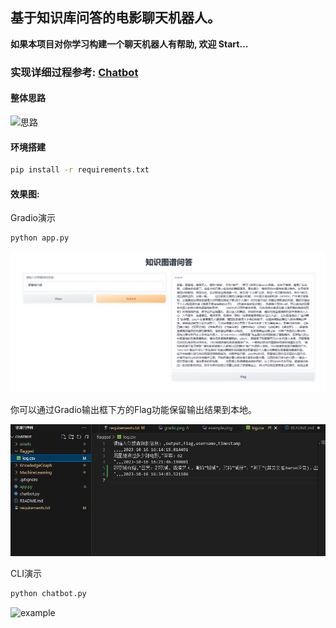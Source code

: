 ## 基于知识库问答的电影聊天机器人。

**如果本项目对你学习构建一个聊天机器人有帮助, 欢迎 Start...**

### 实现详细过程参考: [Chatbot](https://futurehear.github.io/chatbot/)

#### 整体思路
![思路](assets/chatbot思路.png)

#### 环境搭建

```bash
pip install -r requirements.txt
```

#### 效果图:

Gradio演示
```bash
python app.py
```
![gradio](assets/gradio.png)

你可以通过Gradio输出框下方的Flag功能保留输出结果到本地。

![Flag](assets/flag_example.png)

CLI演示
```bash
python chatbot.py
```


![example](assets/example.png)



